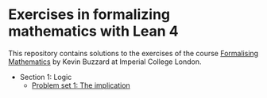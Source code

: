 # Exercises in formalizing mathematics with Lean 4

This repository contains solutions to the exercises of the course [Formalising Mathematics](https://github.com/ImperialCollegeLondon/formalising-mathematics-2024) by Kevin Buzzard at Imperial College London.

+ Section 1: Logic
  + [Problem set 1: The implication](./ExFormMathL4/S01_Logic/Pset1.lean)
